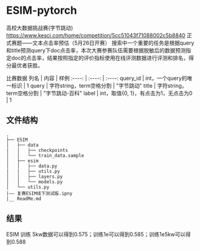 # ESIM-pytorch
高校大数据挑战赛(字节跳动)
https://www.kesci.com/home/competition/5cc51043f71088002c5b8840
正式赛题——文本点击率预估（5月26日开赛）
       搜索中一个重要的任务是根据query和title预测query下doc点击率，本次大赛参赛队伍需要根据脱敏后的数据预测指定doc的点击率，结果按照指定的评价指标使用在线评测数据进行评测和排名，得分最优者获胜。

比赛数据
 列名 | 内容 | 样例 
:----: | :----: | :----: 
query_id | int，一个query的唯一标识 | 1
query | 字符string，term空格分割 | "字节跳动"
title | 字符string，term空格分割 | "字节跳动-百科"
label | int，取值{0, 1}，有点击为1，无点击为0 | 1


## 文件结构
```
.
├── ESIM
│   ├── data
|   |   ├── checkpoints
│   │   └── train_data.sample
│   ├── esim
│   │   ├── data.py
|   |   ├── utils.py
│   │   ├── layers.py
│   │   └── models.py
│   └── utils.py
|—— 复赛ESIM线下测试版.ipny
|__ ReadMe.md
```
## 结果

ESIM 训练 5kw数据可以得到0.575；训练1e可以得到0.585；训练1e5kw可以得到0.588

